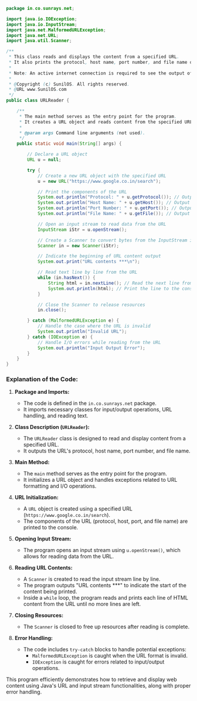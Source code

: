 ```java
package in.co.sunrays.net;

import java.io.IOException;
import java.io.InputStream;
import java.net.MalformedURLException;
import java.net.URL;
import java.util.Scanner;

/**
 * This class reads and displays the content from a specified URL.
 * It also prints the protocol, host name, port number, and file name of the URL.
 * 
 * Note: An active internet connection is required to see the output of this program.
 * 
 * @Copyright (c) SunilOS. All rights reserved.
 * @URL www.SunilOS.com
 */
public class URLReader {

    /**
     * The main method serves as the entry point for the program.
     * It creates a URL object and reads content from the specified URL.
     *
     * @param args Command line arguments (not used).
     */
    public static void main(String[] args) {

        // Declare a URL object
        URL u = null;

        try {
            // Create a new URL object with the specified URL
            u = new URL("https://www.google.co.in/search");

            // Print the components of the URL
            System.out.println("Protocol: " + u.getProtocol()); // Output the protocol (http or https)
            System.out.println("Host Name: " + u.getHost()); // Output the host name (domain)
            System.out.println("Port Number: " + u.getPort()); // Output the port number (default is -1 if not specified)
            System.out.println("File Name: " + u.getFile()); // Output the file name part of the URL

            // Open an input stream to read data from the URL
            InputStream iStr = u.openStream();

            // Create a Scanner to convert bytes from the InputStream into text
            Scanner in = new Scanner(iStr);

            // Indicate the beginning of URL content output
            System.out.print("URL contents ***\n");

            // Read text line by line from the URL
            while (in.hasNext()) {
                String html = in.nextLine(); // Read the next line from the InputStream
                System.out.println(html); // Print the line to the console
            }

            // Close the Scanner to release resources
            in.close();

        } catch (MalformedURLException e) {
            // Handle the case where the URL is invalid
            System.out.println("Invalid URL");
        } catch (IOException e) {
            // Handle I/O errors while reading from the URL
            System.out.println("Input Output Error");
        }
    }
}
```

### Explanation of the Code:

1. **Package and Imports:**
   - The code is defined in the `in.co.sunrays.net` package.
   - It imports necessary classes for input/output operations, URL handling, and reading text.

2. **Class Description (`URLReader`):**
   - The `URLReader` class is designed to read and display content from a specified URL.
   - It outputs the URL's protocol, host name, port number, and file name.

3. **Main Method:**
   - The `main` method serves as the entry point for the program.
   - It initializes a URL object and handles exceptions related to URL formatting and I/O operations.

4. **URL Initialization:**
   - A `URL` object is created using a specified URL (`https://www.google.co.in/search`).
   - The components of the URL (protocol, host, port, and file name) are printed to the console.

5. **Opening Input Stream:**
   - The program opens an input stream using `u.openStream()`, which allows for reading data from the URL.

6. **Reading URL Contents:**
   - A `Scanner` is created to read the input stream line by line.
   - The program outputs "URL contents ***" to indicate the start of the content being printed.
   - Inside a `while` loop, the program reads and prints each line of HTML content from the URL until no more lines are left.

7. **Closing Resources:**
   - The `Scanner` is closed to free up resources after reading is complete.

8. **Error Handling:**
   - The code includes `try-catch` blocks to handle potential exceptions:
     - `MalformedURLException` is caught when the URL format is invalid.
     - `IOException` is caught for errors related to input/output operations.

This program efficiently demonstrates how to retrieve and display web content using Java's URL and input stream functionalities, along with proper error handling.

